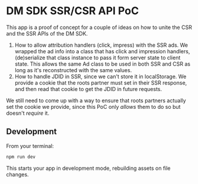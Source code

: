 # DM SDK SSR/CSR API PoC

This app is a proof of concept for a couple of ideas on how to unite the CSR and the SSR APIs of the DM SDK.

1. How to allow attribution handlers (click, impress) with the SSR ads. We wrapped the ad info into a class that has click and impression handlers, (de)serialize that class instance to pass it form server state to client state. This allows the same Ad class to be used in both SSR and CSR as long as it's reconstructed with the same values.
2. How to handle JDID in SSR, since we can't store it in localStorage. We provide a cookie that the roots partner must set in their SSR response, and then read that cookie to get the JDID in future requests.

We still need to come up with a way to ensure that roots partners actually set the cookie we provide, since this PoC only *allows* them to do so but doesn't *require* it.

## Development

From your terminal:

```sh
npm run dev
```

This starts your app in development mode, rebuilding assets on file changes.
